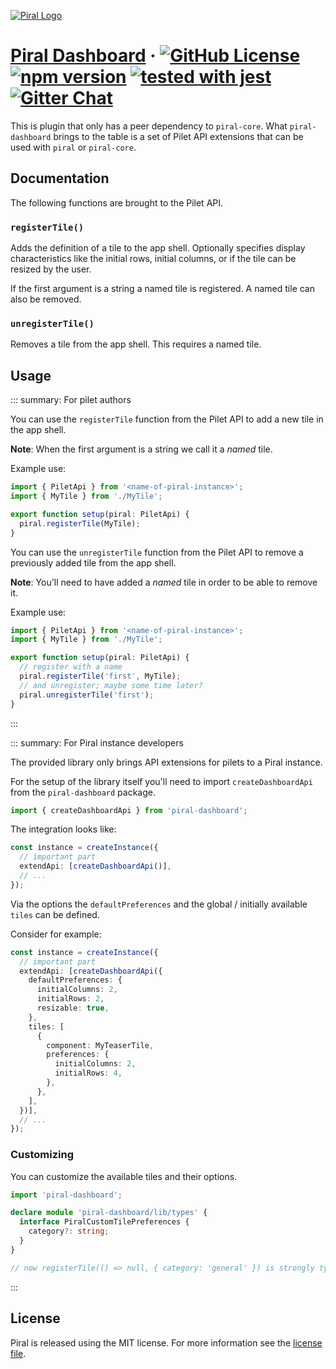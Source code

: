 [![Piral Logo](https://github.com/smapiot/piral/raw/master/docs/assets/logo.png)](https://piral.io)

# [Piral Dashboard](https://piral.io) &middot; [![GitHub License](https://img.shields.io/badge/license-MIT-blue.svg)](https://github.com/smapiot/piral/blob/master/LICENSE) [![npm version](https://img.shields.io/npm/v/piral-dashboard.svg?style=flat)](https://www.npmjs.com/package/piral-dashboard) [![tested with jest](https://img.shields.io/badge/tested_with-jest-99424f.svg)](https://jestjs.io) [![Gitter Chat](https://badges.gitter.im/gitterHQ/gitter.png)](https://gitter.im/piral-io/community)

This is plugin that only has a peer dependency to `piral-core`. What `piral-dashboard` brings to the table is a set of Pilet API extensions that can be used with `piral` or `piral-core`.

## Documentation

The following functions are brought to the Pilet API.

### `registerTile()`

Adds the definition of a tile to the app shell. Optionally specifies display characteristics like the initial rows, initial columns, or if the tile can be resized by the user.

If the first argument is a string a named tile is registered. A named tile can also be removed.

### `unregisterTile()`

Removes a tile from the app shell. This requires a named tile.

## Usage

::: summary: For pilet authors

You can use the `registerTile` function from the Pilet API to add a new tile in the app shell.

**Note**: When the first argument is a string we call it a *named* tile.

Example use:

```ts
import { PiletApi } from '<name-of-piral-instance>';
import { MyTile } from './MyTile';

export function setup(piral: PiletApi) {
  piral.registerTile(MyTile);
}
```

You can use the `unregisterTile` function from the Pilet API to remove a previously added tile from the app shell.

**Note**: You'll need to have added a *named* tile in order to be able to remove it.

Example use:

```ts
import { PiletApi } from '<name-of-piral-instance>';
import { MyTile } from './MyTile';

export function setup(piral: PiletApi) {
  // register with a name
  piral.registerTile('first', MyTile);
  // and unregister; maybe some time later?
  piral.unregisterTile('first');
}
```

:::

::: summary: For Piral instance developers

The provided library only brings API extensions for pilets to a Piral instance.

For the setup of the library itself you'll need to import `createDashboardApi` from the `piral-dashboard` package.

```ts
import { createDashboardApi } from 'piral-dashboard';
```

The integration looks like:

```ts
const instance = createInstance({
  // important part
  extendApi: [createDashboardApi()],
  // ...
});
```

Via the options the `defaultPreferences` and the global / initially available `tiles` can be defined.

Consider for example:

```ts
const instance = createInstance({
  // important part
  extendApi: [createDashboardApi({
    defaultPreferences: {
      initialColumns: 2,
      initialRows: 2,
      resizable: true,
    },
    tiles: [
      {
        component: MyTeaserTile,
        preferences: {
          initialColumns: 2,
          initialRows: 4,
        },
      },
    ],
  })],
  // ...
});
```

### Customizing

You can customize the available tiles and their options.

```ts
import 'piral-dashboard';

declare module 'piral-dashboard/lib/types' {
  interface PiralCustomTilePreferences {
    category?: string;
  }
}

// now registerTile(() => null, { category: 'general' }) is strongly typed in pilets
```

:::

## License

Piral is released using the MIT license. For more information see the [license file](./LICENSE).
